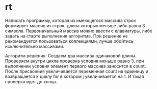 # rt 
Написать программу, которая из имеющегося массива строк формирует массив из строк, длина которых меньше либо равна 3 символа. Первоначальный массив можно ввести с клавиатуры, либо задать на старте выполнения алгоритма. 
При решение не рекомендуется пользоваться коллекциями, лучше обойтись исключительно массивами. 

Алгоритм решения: 
Создаем два массива одинаковой длины. Проверяем внутри цикла проверка условия меньше равно 3, при выполнении условия элемент первого массива заносится в count. 
После присвоения увеличивается переменная count на едеиницу и возвращается к циклу for в котором j увеличивается на 1. И такая проверка идет до конца.
